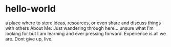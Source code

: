 # hello-world
 a place where to store ideas, resources, or even share and discuss things with others
About Me: Just wandering through here... unsure what I'm looking for but I am learning and ever pressing forward. Experience is all we are. Dont give up, live.
